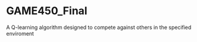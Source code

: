 # GAME450_Final
A Q-learning algorithm designed to compete against others in the specified enviroment
